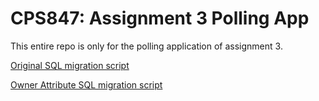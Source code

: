 CPS847: Assignment 3 Polling App
==============================

This entire repo is only for the polling application of assignment 3.

[Original SQL migration script](a3_polling/SQLScript_Original.txt)

[Owner Attribute SQL migration script](a3_polling/SQLScript_OwnerAttribute.txt)
